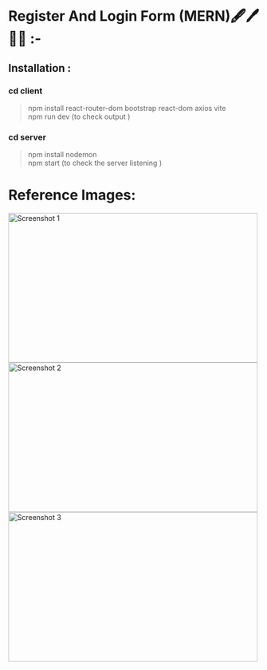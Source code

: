# Register And Login Form (MERN)🖋️🖊️👩‍💻 :-
## Installation : 
### cd client <br/>
> npm install react-router-dom bootstrap react-dom axios vite <br/>
> npm run dev (to check output )<br/>
### cd server <br/>
> npm install nodemon <br/>
> npm start (to check the server listening )<br/>

# Reference Images:
<img src="https://res.cloudinary.com/drdjty87p/image/upload/v1711616573/Screenshot_2024-03-28_143118_wtqe0q.png" alt="Screenshot 1" height="300" width="500">

<img src="https://res.cloudinary.com/drdjty87p/image/upload/v1711616572/Screenshot_2024-03-28_143123_keft1l.png" alt="Screenshot 2" height="300" width="500">

<img src="https://res.cloudinary.com/drdjty87p/image/upload/v1711616572/Screenshot_2024-03-28_143139_zmnlax.png" alt="Screenshot 3" height="300" width="500">

